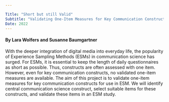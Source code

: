 ```yaml
---

Title: "Short but still Valid"
Subtitle: "Validating One-Item Measures for Key Communication Constructs for Experience Sampling Research"
Date: 2022
---
```


#### By Lara Wolfers and Susanne Baumgartner

With the deeper integration of digital media into everyday life, the popularity of Experience Sampling Methods (ESMs) in communication science has surged. For ESMs, it is essential to keep the length of daily questionnaires as short as possible. Thus, constructs are often assessed with one item. However, even for key communication constructs, no validated one-item measures are available. The aim of this project is to validate one-item measures for key communication constructs for use in ESM. We will identify central communication science construct, select suitable items for these constructs, and validate these items in an ESM study.



